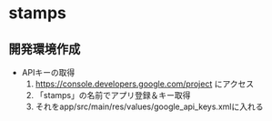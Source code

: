 # stamps

## 開発環境作成
- APIキーの取得
    1. https://console.developers.google.com/project にアクセス
    1. 「stamps」の名前でアプリ登録＆キー取得
    1. それをapp/src/main/res/values/google_api_keys.xmlに入れる